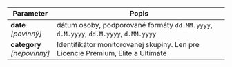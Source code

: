 | Parameter | Popis |
| ----------- | ----------- |
| **date**<br />*[povinný]*| dátum osoby, podporované formáty `dd.MM.yyyy`, `d.M.yyyy`, `dd.M.yyyy`, `d.MM.yyyy` |
| **category**<br />*[nepovinný]*| Identifikátor monitorovanej skupiny. Len pre Licencie Premium, Elite a Ultimate |
